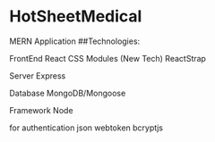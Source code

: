 # HotSheetMedical
MERN Application 
##Technologies:

FrontEnd
React
CSS Modules (New Tech)
ReactStrap 

Server
Express

Database
MongoDB/Mongoose

Framework
Node



for authentication
json webtoken
bcryptjs

